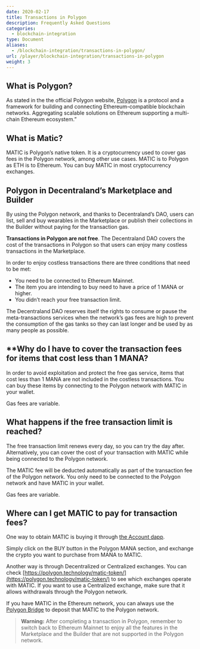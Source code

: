 ```yaml
---
date: 2020-02-17
title: Transactions in Polygon
description: Frequently Asked Questions
categories:
  - blockchain-integration
type: Document
aliases:
  - /blockchain-integration/transactions-in-polygon/
url: /player/blockchain-integration/transactions-in-polygon
weight: 3
---
```


## What is Polygon?

As stated in the the official Polygon website, [Polygon](https://polygon.technology/) is a protocol and a framework for building and connecting Ethereum-compatible blockchain networks. Aggregating scalable solutions on Ethereum supporting a multi-chain Ethereum ecosystem.”

## What is Matic?

MATIC is Polygon’s native token. It is a cryptocurrency used to cover gas fees in the Polygon network, among other use cases. MATIC is to Polygon as ETH is to Ethereum.
You can buy MATIC in most cryptocurrency exchanges.

## Polygon in Decentraland’s Marketplace and Builder

By using the Polygon network, and thanks to Decentraland’s DAO, users can list, sell and buy wearables in the Marketplace or publish their collections in the Builder without paying for the transaction gas. 

**Transactions in Polygon are not free**. The Decentraland DAO covers the cost of the transactions in Polygon so that users can enjoy many costless transactions in the Marketplace.  

In order to enjoy costless transactions there are three conditions that need to be met:

- You need to be connected to Ethereum Mainnet.
- The item you are intending to buy need to have a price of 1 MANA or higher.
- You didn’t reach your free transaction limit.

The Decentraland DAO reserves itself the rights to consume or pause the meta-transactions services when the network’s gas fees are high to prevent the consumption of the gas tanks so they can last longer and be used by as many people as possible.

## **Why do I have to cover the transaction fees for items that cost less than 1 MANA?

In order to avoid exploitation and protect the free gas service, items that cost less than 1 MANA are not included in the costless transactions. You can buy these items by connecting to the Polygon network with MATIC in your wallet.

Gas fees are variable.

## What happens if the free transaction limit is reached?

The free transaction limit renews every day, so you can try the day after. Alternatively, you can cover the cost of your transaction with MATIC while being connected to the Polygon network.

The MATIC fee will be deducted automatically as part of the transaction fee of the Polygon network. You only need to be connected to the Polygon network and have MATIC in your wallet.

Gas fees are variable.

## Where can I get MATIC to pay for transaction fees?

One way to obtain MATIC is buying it through [the Account dapp](https://account.decentraland.org/).

Simply click on the BUY button in the Polygon MANA section, and exchange the crypto you want to purchase from MANA to MATIC.

Another way is through Decentralized or Centralized exchanges. You can check [https://polygon.technology/matic-token/](https://polygon.technology/matic-token/) to see which exchanges operate with MATIC. If you want to use a Centralized exchange, make sure that it allows withdrawals through the Polygon network.

If you have MATIC in the Ethereum network, you can always use the [Polygon Bridge](https://wallet.polygon.technology/bridge/) to deposit that MATIC to the Polygon network.

> **Warning:**
> After completing a transaction in Polygon, remember to switch back to Ethereum Mainnet to enjoy all the features in the Marketplace and the Builder that are not supported in the Polygon network.
